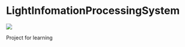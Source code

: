 # LightInfomationProcessingSystem



[![](https://img.shields.io/badge/Schedule-In%20Preparation-%23ff69b4)](https://github.com/Cloudwhile/LightInfomationSystem/)

Project for learning
